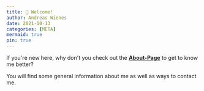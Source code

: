 ```yaml
---
title: 📌 Welcome!
author: Andreas Wienes
date: 2021-10-13 
categories: [META]
mermaid: true
pin: true
---
```


If you're new here, why don't you check out the [**About-Page**](/tabs/about/) to get to know me better?

You will find some general information about me as well as ways to contact me. 
